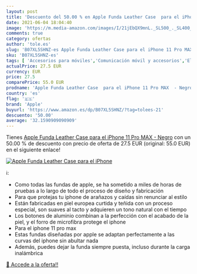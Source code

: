 ```yaml
---
layout: post
title: 'Descuento del 50.00 % en Apple Funda Leather Case  para el iPhone'
date: 2021-06-04 18:04:40
image: 'https://m.media-amazon.com/images/I/21jEbQX9mnL._SL500_._SL400_.jpg'
comments: true
category: ofertas
author: 'tole.es'
slug: 'B07XL5SHNZ-es Apple Funda Leather Case para el iPhone 11 Pro MAX - Negro'
sku: 'B07XL5SHNZ-es'
tags: [ 'Accesorios para móviles','Comunicación móvil y accesorios','Electrónica','Fundas cartucheras para móviles','Fundas y carcasas para teléfonos móviles','apple','iphone', ]
actualPrice: 27.5 EUR
currency: EUR
price: 27.5
comparePrice: 55.0 EUR
prodname: 'Apple Funda Leather Case  para el iPhone 11 Pro MAX  - Negro'
country: 'es'
flag: '🇪🇸'
brand: 'Apple'
buyurl: 'https://www.amazon.es/dp/B07XL5SHNZ/?tag=tolees-21'
descuento: '50.00'
average: '32.1590909090909'
---
```


Tienes [Apple Funda Leather Case  para el iPhone 11 Pro MAX  - Negro](https://www.amazon.es/dp/B07XL5SHNZ/?tag=tolees-21) con un 50.00 % de descuento con precio de oferta de 27.5 EUR (original: 55.0 EUR) en el siguiente enlace!

[![Apple Funda Leather Case  para el iPhone](https://m.media-amazon.com/images/I/21jEbQX9mnL._SL500_._SL400_.jpg)](https://www.amazon.es/dp/B07XL5SHNZ/?tag=tolees-21)

ℹ️:

- Como todas las fundas de apple, se ha sometido a miles de horas de pruebas a lo largo de todo el proceso de diseño y fabricación
- Para que protejas tu iphone de arañazos y caídas sin renunciar al estilo
- Están fabricadas en piel europea curtida y teñida con un proceso especial, son suaves al tacto y adquieren un tono natural con el tiempo
- Los botones de aluminio combinan a la perfección con el acabado de la piel, y el forro de microfibra protege el iphone
- Para el iphone 11 pro max
- Estas fundas diseñadas por apple se adaptan perfectamente a las curvas del iphone sin abultar nada
- Además, puedes dejar la funda siempre puesta, incluso durante la carga inalámbrica

[🛒 Accede a la oferta!!](https://www.amazon.es/dp/B07XL5SHNZ/?tag=tolees-21)
